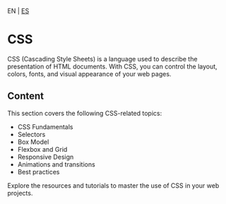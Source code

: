 <!-- MULTILANGUAJE MENU START -->
EN | [ES](https://lckpig.gitbook.io/es-practical-dev-handbook/css/README.md)
<!-- MULTILANGUAJE MENU END -->

# CSS

CSS (Cascading Style Sheets) is a language used to describe the presentation of HTML documents. With CSS, you can control the layout, colors, fonts, and visual appearance of your web pages.

## Content

This section covers the following CSS-related topics:

- CSS Fundamentals
- Selectors
- Box Model
- Flexbox and Grid
- Responsive Design
- Animations and transitions
- Best practices

Explore the resources and tutorials to master the use of CSS in your web projects. 